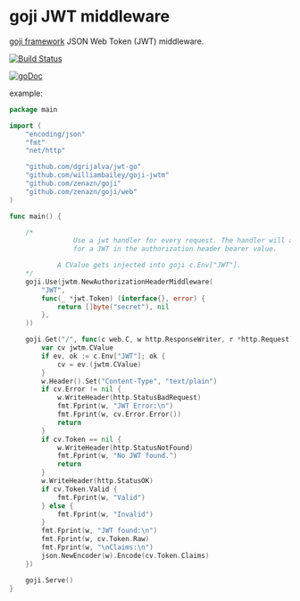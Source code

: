 goji JWT middleware
===================

[goji framework](https://goji.io) JSON Web Token (JWT) middleware.

[![Build Status](https://travis-ci.org/williambailey/goji-jwtm.svg)](https://travis-ci.org/williambailey/goji-jwtm)

[![goDoc](https://img.shields.io/badge/goDoc-available-blue.svg)](http://godoc.org/github.com/williambailey/goji-jwtm)

example:

```go
package main

import (
	"encoding/json"
	"fmt"
	"net/http"

	"github.com/dgrijalva/jwt-go"
	"github.com/williambailey/goji-jwtm"
	"github.com/zenazn/goji"
	"github.com/zenazn/goji/web"
)

func main() {

	/*
				Use a jwt handler for every request. The handler will and look
				for a JWT in the authorization header bearer value.

		    A CValue gets injected into goji c.Env["JWT"].
	*/
	goji.Use(jwtm.NewAuthorizationHeaderMiddleware(
		"JWT",
		func(_ *jwt.Token) (interface{}, error) {
			return []byte("secret"), nil
		},
	))

	goji.Get("/", func(c web.C, w http.ResponseWriter, r *http.Request) {
		var cv jwtm.CValue
		if ev, ok := c.Env["JWT"]; ok {
			cv = ev.(jwtm.CValue)
		}
		w.Header().Set("Content-Type", "text/plain")
		if cv.Error != nil {
			w.WriteHeader(http.StatusBadRequest)
			fmt.Fprint(w, "JWT Error:\n")
			fmt.Fprint(w, cv.Error.Error())
			return
		}
		if cv.Token == nil {
			w.WriteHeader(http.StatusNotFound)
			fmt.Fprint(w, "No JWT found.")
			return
		}
		w.WriteHeader(http.StatusOK)
		if cv.Token.Valid {
			fmt.Fprint(w, "Valid")
		} else {
			fmt.Fprint(w, "Invalid")
		}
		fmt.Fprint(w, "JWT found:\n")
		fmt.Fprint(w, cv.Token.Raw)
		fmt.Fprint(w, "\nClaims:\n")
		json.NewEncoder(w).Encode(cv.Token.Claims)
	})

	goji.Serve()
}
```
